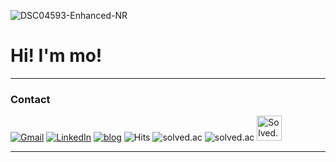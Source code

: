 ![DSC04593-Enhanced-NR](https://github.com/user-attachments/assets/446bd729-11fc-4d82-8dd0-a910586d4fb0)

# Hi! I'm mo!
---

### Contact
[![Gmail](https://img.shields.io/badge/Gmail-D14836?logo=gmail&logoColor=fff)](mailto:jmmo0722@gmail.com)
[![LinkedIn](https://img.shields.io/badge/LinkedIn-0A66C2?logo=linkedin&logoColor=fff)](https://www.linkedin.com/in/%EC%A0%95%EB%AF%BC-%EB%AA%A8-289504385/)
[![blog](https://img.shields.io/badge/Velog-20C997?logo=velog&logoColor=fff)](https://mozmin.tistory.com/)
![Hits](https://komarev.com/ghpvc/?username=mozmin)
![solved.ac](https://img.shields.io/badge/solved.ac-Silver%20I-435F7A?style=plastic&logo=solved.ac)
![solved.ac](http://mazassumnida.wtf/api/v2/generate_badge?boj=mozmin)
<img src="http://mazassumnida.wtf/api/v2/generate_badge?boj=mozmin" alt="Solved.ac 뱃지" height="40">

---
